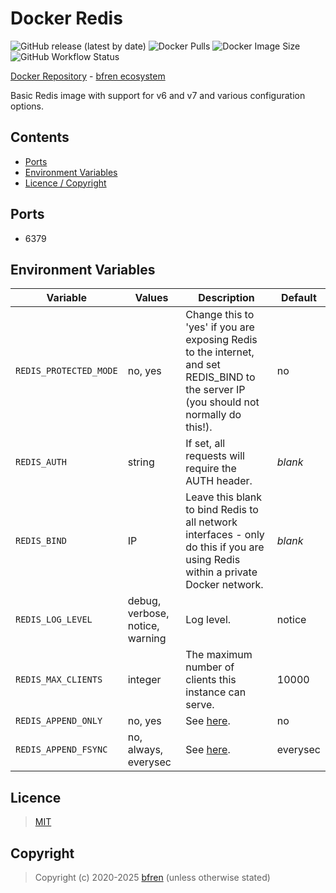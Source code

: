 # Docker Redis

![GitHub release (latest by date)](https://img.shields.io/github/v/release/bfren/docker-redis) ![Docker Pulls](https://img.shields.io/endpoint?url=https%3A%2F%2Fbfren.dev%2Fdocker%2Fpulls%2Fredis) ![Docker Image Size](https://img.shields.io/endpoint?url=https%3A%2F%2Fbfren.dev%2Fdocker%2Fsize%2Fredis) ![GitHub Workflow Status](https://img.shields.io/github/actions/workflow/status/bfren/docker-redis/dev.yml?branch=main)

[Docker Repository](https://hub.docker.com/r/bfren/redis) - [bfren ecosystem](https://github.com/bfren/docker)

Basic Redis image with support for v6 and v7 and various configuration options.

## Contents

* [Ports](#ports)
* [Environment Variables](#environment-variables)
* [Licence / Copyright](#licence)

## Ports

* 6379

## Environment Variables

| Variable               | Values                          | Description                                                                                                                             | Default  |
| ---------------------- | ------------------------------- | --------------------------------------------------------------------------------------------------------------------------------------- | -------- |
| `REDIS_PROTECTED_MODE` | no, yes                         | Change this to 'yes' if you are exposing Redis to the internet, and set REDIS_BIND to the server IP (you should not normally do this!). | no       |
| `REDIS_AUTH`           | string                          | If set, all requests will require the AUTH header.                                                                                      | *blank*  |
| `REDIS_BIND`           | IP                              | Leave this blank to bind Redis to all network interfaces - only do this if you are using Redis within a private Docker network.         | *blank*  |
| `REDIS_LOG_LEVEL`      | debug, verbose, notice, warning | Log level.                                                                                                                              | notice   |
| `REDIS_MAX_CLIENTS`    | integer                         | The maximum number of clients this instance can serve.                                                                                  | 10000    |
| `REDIS_APPEND_ONLY`    | no, yes                         | See [here](https://redis.io/topics/persistence).                                                                                        | no       |
| `REDIS_APPEND_FSYNC`   | no, always, everysec            | See [here](http://antirez.com/post/redis-persistence-demystified.html).                                                                 | everysec |

## Licence

> [MIT](https://mit.bfren.dev/2020)

## Copyright

> Copyright (c) 2020-2025 [bfren](https://bfren.dev) (unless otherwise stated)
